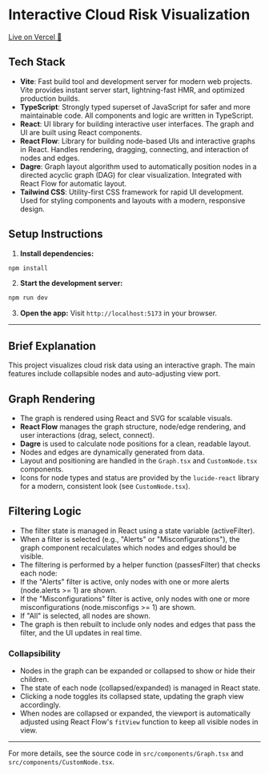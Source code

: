 

# Interactive Cloud Risk Visualization

[Live on Vercel 🚀](https://matters-cloud-viz.vercel.app/)


## Tech Stack

- **Vite**: Fast build tool and development server for modern web projects. Vite provides instant server start, lightning-fast HMR, and optimized production builds.
- **TypeScript**: Strongly typed superset of JavaScript for safer and more maintainable code. All components and logic are written in TypeScript.
- **React**: UI library for building interactive user interfaces. The graph and UI are built using React components.
- **React Flow**: Library for building node-based UIs and interactive graphs in React. Handles rendering, dragging, connecting, and interaction of nodes and edges.
- **Dagre**: Graph layout algorithm used to automatically position nodes in a directed acyclic graph (DAG) for clear visualization. Integrated with React Flow for automatic layout.
- **Tailwind CSS**: Utility-first CSS framework for rapid UI development. Used for styling components and layouts with a modern, responsive design.



## Setup Instructions

1. **Install dependencies:**
  ```zsh
  npm install
  ```
2. **Start the development server:**
  ```zsh
  npm run dev
  ```
3. **Open the app:**
  Visit `http://localhost:5173` in your browser.

---

## Brief Explanation

This project visualizes cloud risk data using an interactive graph. The main features include collapsible nodes and auto-adjusting view port.


## Graph Rendering
- The graph is rendered using React and SVG for scalable visuals.
- **React Flow** manages the graph structure, node/edge rendering, and user interactions (drag, select, connect).
- **Dagre** is used to calculate node positions for a clean, readable layout.
- Nodes and edges are dynamically generated from data.
- Layout and positioning are handled in the `Graph.tsx` and `CustomNode.tsx` components.
- Icons for node types and status are provided by the `lucide-react` library for a modern, consistent look (see `CustomNode.tsx`).

## Filtering Logic
- The filter state is managed in React using a state variable (activeFilter).
- When a filter is selected (e.g., "Alerts" or "Misconfigurations"), the graph component recalculates which nodes and edges should be visible.
- The filtering is performed by a helper function (passesFilter) that checks each node:
- If the "Alerts" filter is active, only nodes with one or more alerts (node.alerts >= 1) are shown.
- If the "Misconfigurations" filter is active, only nodes with one or more misconfigurations (node.misconfigs >= 1) are shown.
- If "All" is selected, all nodes are shown.
- The graph is then rebuilt to include only nodes and edges that pass the filter, and the UI updates in real time.


### Collapsibility
- Nodes in the graph can be expanded or collapsed to show or hide their children.
- The state of each node (collapsed/expanded) is managed in React state.
- Clicking a node toggles its collapsed state, updating the graph view accordingly.
- When nodes are collapsed or expanded, the viewport is automatically adjusted using React Flow's `fitView` function to keep all visible nodes in view.

---

For more details, see the source code in `src/components/Graph.tsx` and `src/components/CustomNode.tsx`.
